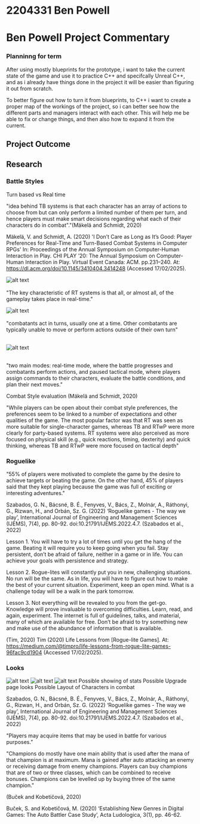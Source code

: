 # 2204331 Ben Powell
# Ben Powell Project Commentary

### Planninng for term

<P> After using mostly blueprints for the prototype, i want to take the current state of the game and use it to practice C++ and specifcally Unreal C++, and as i already have things done in the project it will be easier than figuring it out from scratch. 
<p> To better figure out how to turn it from blueprints, to C++ i want to create a proper map of the workings of the project, so i can better see how the different parts and managers interact with each other. This will help me be able to fix or change things, and then also how to expand it from the current.


## Project Outcome


## Research
### Battle Styles
Turn based vs Real time

"idea behind TB systems is that each character has an array of actions
to choose from but can only perform a limited number of them per
turn, and hence players must make smart decisions regarding what
each of their characters do in combat"."(Mäkelä and Schmidt, 2020)



Mäkelä, V. and Schmidt, A. (2020) 'I Don’t Care as Long as It’s Good: Player Preferences for Real-Time and Turn-Based Combat Systems in Computer RPGs' In: Proceedings of the Annual Symposium on Computer-Human Interaction in Play. CHI PLAY ’20: The Annual Symposium on Computer-Human Interaction in Play. Virtual Event Canada: ACM. pp.231–240. At: https://dl.acm.org/doi/10.1145/3410404.3414248 (Accessed  17/02/2025).

![alt text](RealTime.png)
<br></br>
"The key characteristic of RT systems is that all, or almost all, of the gameplay takes place in real-time."

![alt text](TurnBased.png)
<br></br>
"combatants act in turns, usually one at a time. Other combatants are typically unable
to move or perform actions outside of their own turn"
<br></br>

![alt text](RTWPause.png)
<br></br>

"two main modes: real-time mode, where the battle progresses and
combatants perform actions, and paused tactical mode, where players assign commands to their characters, evaluate the battle conditions, and plan their next moves."

Combat Style evaluation (Mäkelä and Schmidt, 2020)

"While players can be open about their combat style preferences,
the preferences seem to be linked to a number of expectations and other qualities of the game. The most popular factor
was that RT was seen as more suitable for single-character games,
whereas TB and RTwP were more clearly for party-based systems.
RT systems were also perceived as more focused on physical skill
(e.g., quick reactions, timing, dexterity) and quick thinking, whereas
TB and RTwP were more focused on tactical depth"



### Roguelike
"55% of players were motivated to complete the game by the desire to
achieve targets or beating the game. On the other hand, 45% of players said that they kept playing because the game was full of exciting or interesting adventures."

Szabados, G. N., Bácsné, B. É., Fenyves, V., Bács, Z., Molnár, A., Ráthonyi, G., Rizwan, H., and Orbán, Sz. G. (2022) ‘Roguelike games - The way we play’, International Journal of Engineering and Management Sciences (IJEMS), 7(4), pp. 80-92. doi:10.21791/IJEMS.2022.4.7.
(Szabados et al., 2022)



Lesson 1. You will have to try a lot of times until you get the hang of the game. Beating it will require you to keep going when you fail. Stay persistent, don’t be afraid of failure, neither in a game or in life. You can achieve your goals with persistence and strategy.

Lesson 2. Rogue-lites will constantly put you in new, challenging situations. No run will be the same. As in life, you will have to figure out how to make the best of your current situation. Experiment, keep an open mind. What is a challenge today will be a walk in the park tomorrow.

Lesson 3. Not everything will be revealed to you from the get-go. Knowledge will prove invaluable to overcoming difficulties. Learn, read, and again, experiment. The internet is full of guidelines, talks, and material, many of which are available for free. Don’t be afraid to try something new and make use of the abundance of information that is available.

(Tim, 2020)
Tim (2020) Life Lessons from [Rogue-lite Games]. At: https://medium.com/@timpro/life-lessons-from-rogue-lite-games-96fac9cd1904 (Accessed  17/02/2025).






### Looks
![alt text](<Slay the spire Layout.png>)
![alt text](<Sovl Choice after battle.png>)
![alt text](SAP.png) 
Possible showing of stats
Possible Upgrade page looks
Possible Layout of Characters in combat







Szabados, G. N., Bácsné, B. É., Fenyves, V., Bács, Z., Molnár, A., Ráthonyi, G., Rizwan, H., and Orbán, Sz. G. (2022) ‘Roguelike games - The way we play’, International Journal of Engineering and Management Sciences (IJEMS), 7(4), pp. 80-92. doi:10.21791/IJEMS.2022.4.7.
(Szabados et al., 2022)



"Players may acquire items that may be used in battle for various purposes."

"Champions do mostly have one main ability that is used after the mana of that champion is at maximum. Mana is gained after auto attacking an enemy or receiving damage from enemy champions. Players can buy champions that are of two or three classes, which can be combined to receive bonuses. Champions can be levelled up by buying three of the same champion."​

(Buček and Kobetičová, 2020)

Buček, S. and Kobetičová, M. (2020) ‘Establishing New Genres in Digital Games: The Auto Battler Case Study’, Acta Ludologica, 3(1), pp. 46-62.